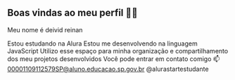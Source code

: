 ## Boas vindas ao meu perfil 💙💙

Meu nome é deivid reinan

Estou estudando na Alura
Estou me desenvolvendo na linguagem JavaScript
Utilizo esse espaço para minha organização e compartilhamento dos meu projetos desenvolvidos
Você pode entrar em contato comigo 📫
00001109112579SP@aluno.educacao.sp.gov.br
@alurastartestudante
